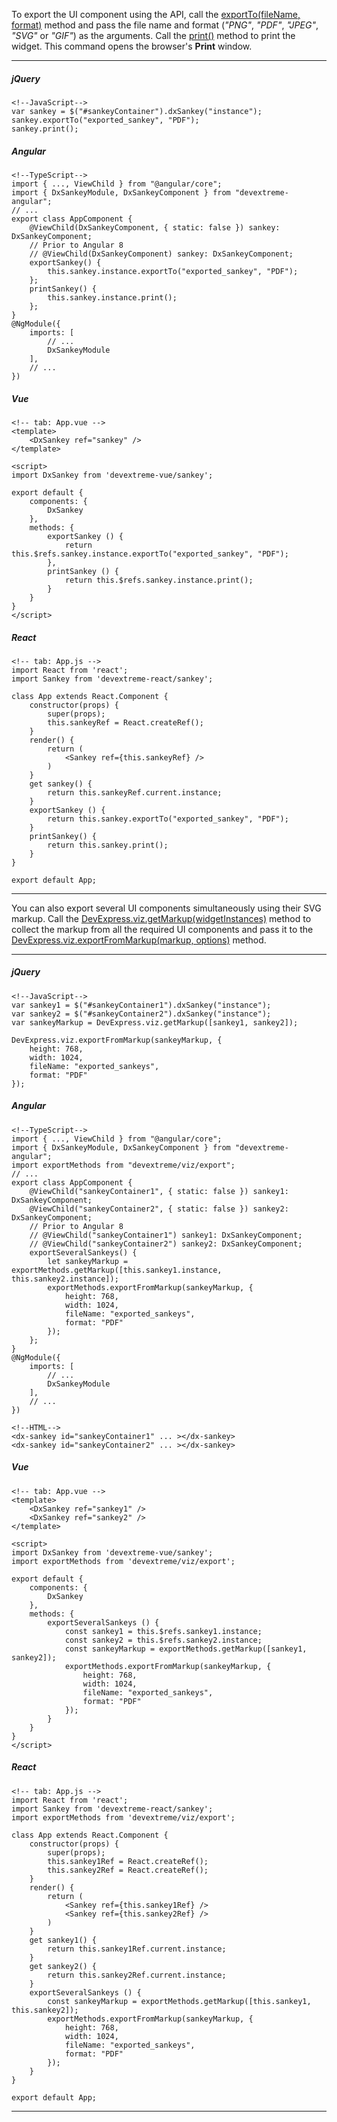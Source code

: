To export the UI component using the API, call the [exportTo(fileName, format)](/api-reference/20%20Data%20Visualization%20Widgets/BaseWidget/3%20Methods/exportTo(fileName_format).md '/Documentation/ApiReference/Data_Visualization_Widgets/dxSankey/Methods/#exportTofileName_format') method and pass the file name and format (*"PNG"*, *"PDF"*, *"JPEG"*, *"SVG"* or *"GIF"*) as the arguments. Call the [print()](/api-reference/20%20Data%20Visualization%20Widgets/BaseWidget/3%20Methods/print().md '/Documentation/ApiReference/Data_Visualization_Widgets/dxSankey/Methods/#print') method to print the widget. This command opens the browser's **Print** window.

---
##### jQuery

    <!--JavaScript-->
    var sankey = $("#sankeyContainer").dxSankey("instance");
    sankey.exportTo("exported_sankey", "PDF");
    sankey.print();

##### Angular

    <!--TypeScript-->
    import { ..., ViewChild } from "@angular/core";
    import { DxSankeyModule, DxSankeyComponent } from "devextreme-angular";
    // ...
    export class AppComponent {
        @ViewChild(DxSankeyComponent, { static: false }) sankey: DxSankeyComponent;
        // Prior to Angular 8
        // @ViewChild(DxSankeyComponent) sankey: DxSankeyComponent;
        exportSankey() {
            this.sankey.instance.exportTo("exported_sankey", "PDF");
        };
        printSankey() {
            this.sankey.instance.print();
        };
    }
    @NgModule({
        imports: [
            // ...
            DxSankeyModule
        ],
        // ...
    })

##### Vue

    <!-- tab: App.vue -->
    <template> 
        <DxSankey ref="sankey" />
    </template>

    <script>
    import DxSankey from 'devextreme-vue/sankey';

    export default {
        components: {
            DxSankey
        },
        methods: {
            exportSankey () {
                return this.$refs.sankey.instance.exportTo("exported_sankey", "PDF");
            },
            printSankey () {
                return this.$refs.sankey.instance.print();
            }
        }
    }
    </script>

##### React

    <!-- tab: App.js -->
    import React from 'react';
    import Sankey from 'devextreme-react/sankey';

    class App extends React.Component {
        constructor(props) {
            super(props);
            this.sankeyRef = React.createRef();
        }
        render() {
            return (
                <Sankey ref={this.sankeyRef} />
            )
        }
        get sankey() {
            return this.sankeyRef.current.instance;
        }
        exportSankey () {
            return this.sankey.exportTo("exported_sankey", "PDF");
        }
        printSankey() {
            return this.sankey.print();
        }
    }

    export default App;

---

You can also export several UI components simultaneously using their SVG markup. Call the [DevExpress.viz.getMarkup(widgetInstances)](/api-reference/50%20Common/utils/viz/getMarkup(widgetInstances).md '/Documentation/ApiReference/Common/utils/viz/#getMarkupwidgetInstances') method to collect the markup from all the required UI components and pass it to the [DevExpress.viz.exportFromMarkup(markup, options)](/api-reference/50%20Common/utils/viz/exportFromMarkup(markup_options).md '/Documentation/ApiReference/Common/utils/viz/#exportFromMarkupmarkup_options') method.

---
##### jQuery

    <!--JavaScript-->
    var sankey1 = $("#sankeyContainer1").dxSankey("instance");
    var sankey2 = $("#sankeyContainer2").dxSankey("instance");
    var sankeyMarkup = DevExpress.viz.getMarkup([sankey1, sankey2]);
    
    DevExpress.viz.exportFromMarkup(sankeyMarkup, {
        height: 768,
        width: 1024,
        fileName: "exported_sankeys",
        format: "PDF"
    });

##### Angular

    <!--TypeScript-->
    import { ..., ViewChild } from "@angular/core";
    import { DxSankeyModule, DxSankeyComponent } from "devextreme-angular";
    import exportMethods from "devextreme/viz/export";
    // ...
    export class AppComponent {
        @ViewChild("sankeyContainer1", { static: false }) sankey1: DxSankeyComponent;
        @ViewChild("sankeyContainer2", { static: false }) sankey2: DxSankeyComponent;
        // Prior to Angular 8
        // @ViewChild("sankeyContainer1") sankey1: DxSankeyComponent;
        // @ViewChild("sankeyContainer2") sankey2: DxSankeyComponent;
        exportSeveralSankeys() {
            let sankeyMarkup = exportMethods.getMarkup([this.sankey1.instance, this.sankey2.instance]);
            exportMethods.exportFromMarkup(sankeyMarkup, {
                height: 768,
                width: 1024,
                fileName: "exported_sankeys",
                format: "PDF"
            });
        };
    }
    @NgModule({
        imports: [
            // ...
            DxSankeyModule
        ],
        // ...
    })

    <!--HTML-->
    <dx-sankey id="sankeyContainer1" ... ></dx-sankey>
    <dx-sankey id="sankeyContainer2" ... ></dx-sankey>

##### Vue

    <!-- tab: App.vue -->
    <template> 
        <DxSankey ref="sankey1" />
        <DxSankey ref="sankey2" />
    </template>

    <script>
    import DxSankey from 'devextreme-vue/sankey';
    import exportMethods from 'devextreme/viz/export';

    export default {
        components: {
            DxSankey
        },
        methods: {
            exportSeveralSankeys () {
                const sankey1 = this.$refs.sankey1.instance;
                const sankey2 = this.$refs.sankey2.instance;
                const sankeyMarkup = exportMethods.getMarkup([sankey1, sankey2]);
                exportMethods.exportFromMarkup(sankeyMarkup, {
                    height: 768,
                    width: 1024,
                    fileName: "exported_sankeys",
                    format: "PDF"
                });
            }
        }
    }
    </script>

##### React

    <!-- tab: App.js -->
    import React from 'react';
    import Sankey from 'devextreme-react/sankey';
    import exportMethods from 'devextreme/viz/export';

    class App extends React.Component {
        constructor(props) {
            super(props);
            this.sankey1Ref = React.createRef();
            this.sankey2Ref = React.createRef();
        }
        render() {
            return (
                <Sankey ref={this.sankey1Ref} />
                <Sankey ref={this.sankey2Ref} />
            )
        }
        get sankey1() {
            return this.sankey1Ref.current.instance;
        }
        get sankey2() {
            return this.sankey2Ref.current.instance;
        }
        exportSeveralSankeys () {
            const sankeyMarkup = exportMethods.getMarkup([this.sankey1, this.sankey2]);
            exportMethods.exportFromMarkup(sankeyMarkup, {
                height: 768,
                width: 1024,
                fileName: "exported_sankeys",
                format: "PDF"
            });
        }
    }

    export default App;

---
